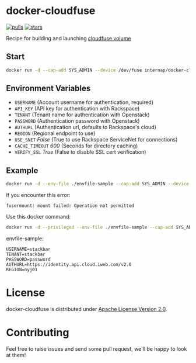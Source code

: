 # docker-cloudfuse

[![pulls](https://img.shields.io/docker/pulls/internap/cloudfuse.png?maxAge=86400)](https://hub.docker.com/r/internap/cloudfuse/) [![stars](https://img.shields.io/docker/stars/internap/cloudfuse.png?maxAge=86400)](https://hub.docker.com/r/internap/cloudfuse/)

Recipe for building and launching [cloudfuse volume](https://github.com/fordodone/cloudfuse)

## Start

```sh
docker run -d --cap-add SYS_ADMIN --device /dev/fuse internap/docker-cloudfuse
```

## Environment Variables

* `USERNAME` (Account username for authentication, required)
* `API_KEY` (API key for authentication with Rackspace)
* `TENANT` (Tenant name for authentication with Openstack)
* `PASSWORD` (Authentication password with Openstack)
* `AUTHURL` (Authentication url, defaults to Rackspace's cloud)
* `REGION` (Regional endpoint to use)
* `USE_SNET` *False* (True to use Rackspace ServiceNet for connections)
* `CACHE_TIMEOUT` *600* (Seconds for directory caching)
* `VERIFY_SSL` *True* (False to disable SSL cert verification)


## Example

```sh
docker run -d --env-file ./envfile-sample --cap-add SYS_ADMIN --device /dev/fuse internap/cloudfuse
```

If you encounter this error: 
```
fusermount: mount failed: Operation not permitted
```
Use this docker command:
```sh
docker run -d --privileged --env-file ./envfile-sample --cap-add SYS_ADMIN --device /dev/fuse internap/cloudfuse
```

envfile-sample:
```
USERNAME=stackbar
TENANT=stackbar
PASSWORD=password
AUTHURL=https://identity.api.cloud.iweb.com/v2.0
REGION=nyj01
```


# License

docker-cloudfuse is distributed under [Apache License Version 2.0](LICENSE).

# Contributing

Feel free to raise issues and send some pull request, we'll be happy to look at them!
